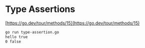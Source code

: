# Type Assertions

[https://go.dev/tour/methods/15](https://go.dev/tour/methods/15)

```bash
go run type-assertion.go
hello true
0 false
```
